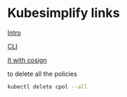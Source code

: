 # Kubesimplify links

[Intro](https://kubesimplify.com/getting-started-with-kyverno)

[CLI](https://kubesimplify.com/kyverno-cli)

[It with cosign](https://kubesimplify.com/kyverno-and-cosign)

to delete all the policies

```sh
kubectl delete cpol --all
```
